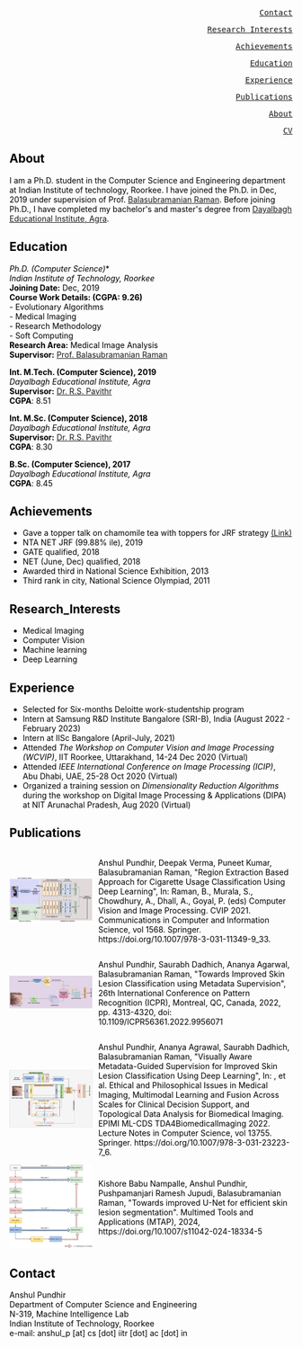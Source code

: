<style>
body {
  background-image: url('https://image.freepik.com/free-vector/abstract-paper-hexagon-white-background_51543-213.jpg');
  background-repeat: no-repeat;
  background-attachment: fixed;
  background-size: cover;
  color: #000000;
}
 
</style> 

<div>
  
  <a href="#contact" class="ui-btn ui-shadow ui-corner-all ui-btn-inline ui-mini" style="float:right"><pre>Contact</pre></a>
  
  <a href="#research_interests" class="ui-btn ui-shadow ui-corner-all ui-btn-inline ui-mini" style="float:right"><pre>Research_Interests</pre></a>
  
  <a href="#achievements" class="ui-btn ui-shadow ui-corner-all ui-btn-inline ui-mini" style="float:right"><pre>Achievements</pre></a>
  
  <a href="#education" class="ui-btn ui-shadow ui-corner-all ui-btn-inline ui-mini" style="float:right"><pre>Education</pre></a>
  
  <a href="#experience" class="ui-btn ui-shadow ui-corner-all ui-btn-inline ui-mini" style="float:right"><pre>Experience</pre></a>
  
  <a href="#publications" class="ui-btn ui-shadow ui-corner-all ui-btn-inline ui-mini" style="float:right"><pre>Publications</pre></a>
  
  <a href="#about" class="ui-btn ui-shadow ui-corner-all ui-btn-inline ui-mini" style="float:right"><pre>About</pre></a>
  
  <a href="https://github.com/AnshulPundhir/AnshulPundhir.github.io/blob/gh-pages/cv.pdf" target="cv.pdf" style="float:right"><pre>CV</pre></a>
</div>


  
 

 




## About

I am a Ph.D. student in the Computer Science and Engineering department at Indian Institute of technology, Roorkee. I have joined the Ph.D. in Dec, 2019 under supervision of Prof. [Balasubramanian Raman](https://balarsgroup.github.io/). Before joining Ph.D., I have completed my bachelor's and master's degree from [Dayalbagh Educational Institute, Agra](https://www.dei.ac.in/dei/).  

## Education

**Ph.D.* (Computer Science)**\
_Indian Institute of Technology, Roorkee_\
**Joining Date:** Dec, 2019\
**Course Work Details: (CGPA: 9.26)** \
    - Evolutionary Algorithms  \
    - Medical Imaging          \
    - Research Methodology     \
    - Soft Computing           \
**Research Area:** Medical Image Analysis \
**Supervisor:** [Prof. Balasubramanian Raman](https://balarsgroup.github.io/)

**Int. M.Tech. (Computer Science), 2019**\
_Dayalbagh Educational Institute, Agra_ \
**Supervisor:** [Dr. R.S. Pavithr](https://www.dei.ac.in/dei/science/index.php/phy-faculty/90-physicsfaculty/159-mr-r-s-pavithr) \
**CGPA**: 8.51

**Int. M.Sc. (Computer Science), 2018**\
_Dayalbagh Educational Institute, Agra_\
**Supervisor:** [Dr. R.S. Pavithr](https://www.dei.ac.in/dei/science/index.php/phy-faculty/90-physicsfaculty/159-mr-r-s-pavithr) \
**CGPA**: 8.30

**B.Sc. (Computer Science), 2017**\
_Dayalbagh Educational Institute, Agra_\
**CGPA**: 8.45

## Achievements
   - Gave a topper talk on chamomile tea with toppers for JRF strategy [(Link)](https://youtu.be/Uv5tegbd3Vs) 
   - NTA NET JRF (99.88% ile), 2019
   - GATE qualified, 2018
   - NET (June, Dec) qualified, 2018
   - Awarded third in National Science Exhibition, 2013
   - Third rank in city, National Science Olympiad, 2011
 
## Research_Interests
   - Medical Imaging
   - Computer Vision 
   - Machine learning  
   - Deep Learning

## Experience
   - Selected for Six-months Deloitte work-studentship program
   - Intern at Samsung R&D Institute Bangalore (SRI-B), India (August 2022 - February 2023)
   - Intern at IISc Bangalore (April-July, 2021) 
   - Attended *The Workshop on Computer Vision and Image Processing (WCVIP)*, IIT Roorkee, Uttarakhand, 14-24 Dec 2020 (Virtual) 
   - Attended *IEEE International Conference on Image Processing (ICIP)*, Abu Dhabi, UAE, 25-28 Oct 2020 (Virtual)
   - Organized a training session on *Dimensionality Reduction Algorithms* during the workshop on Digital Image Processing & Applications (DIPA) at NIT Arunachal Pradesh, Aug 2020 (Virtual)
   
## Publications

<style>
  .container {
    display: flex;
    align-items: center; /* Vertically center the items */
  }

  .image {
    flex: 3; /* Occupy 30% of the container width */
    max-width: 30%;
    padding-right: 10px; /* Adjusted spacing between image and text */
  }

  .text {
    flex: 7; /* Occupy 70% of the container width */
  }

  /* Adjust image width and height */
  img {
    width: 100%;
    height: auto;
    object-fit: cover; /* Maintain the aspect ratio while covering the entire container */
  }
</style>


<div class="container">
  <div class="image">
    <img src="./CVIP.PNG" alt="Image">
  </div>
  <div class="text">
    <p>Anshul Pundhir, Deepak Verma, Puneet Kumar, Balasubramanian Raman, "Region Extraction Based Approach for Cigarette Usage Classification Using Deep Learning", In: Raman, B., Murala, S., Chowdhury, A., Dhall, A., Goyal, P. (eds) Computer Vision and Image Processing. CVIP 2021. Communications in Computer and Information Science, vol 1568. Springer. https://doi.org/10.1007/978-3-031-11349-9_33.</p>
  </div>
</div>



<div class="container">

  <div class="image">
    <img src="./ICPR.PNG" alt="Image">
  </div>
  <div class="text">
    <p>Anshul Pundhir, Saurabh Dadhich, Ananya Agarwal, Balasubramanian Raman, "Towards Improved Skin Lesion Classification using Metadata Supervision", 26th International Conference on Pattern Recognition (ICPR), Montreal, QC, Canada, 2022, pp. 4313-4320, doi: 10.1109/ICPR56361.2022.9956071</p>
  </div>

</div>



<div class="container">
  <div class="image">
    <img src="./MLCDS.PNG" alt="Image">
  </div>
  <div class="text">
    <p>Anshul Pundhir, Ananya Agrawal, Saurabh Dadhich, Balasubramanian Raman, "Visually Aware Metadata-Guided Supervision for Improved Skin Lesion Classification Using Deep Learning", In: , et al. Ethical and Philosophical Issues in Medical Imaging, Multimodal Learning and Fusion Across Scales for Clinical Decision Support, and Topological Data Analysis for Biomedical Imaging. EPIMI ML-CDS TDA4BiomedicalImaging 2022. Lecture Notes in Computer Science, vol 13755. Springer. https://doi.org/10.1007/978-3-031-23223-7_6.</p>
  </div>
</div>

<div class="container">
  <div class="image">
    <img src="./MTAP.PNG" alt="Image">
  </div>
  <div class="text">
    <p>Kishore Babu Nampalle, Anshul Pundhir, Pushpamanjari Ramesh Jupudi, Balasubramanian Raman, "Towards improved U-Net for efficient skin lesion segmentation". Multimed Tools and Applications (MTAP), 2024, https://doi.org/10.1007/s11042-024-18334-5</p>

  </div>
</div>


##   Contact
Anshul Pundhir \
Department of Computer Science and Engineering\
N-319, Machine Intelligence Lab\
Indian Institute of Technology, Roorkee\
e-mail: anshul_p [at] cs [dot] iitr [dot] ac [dot] in

   
